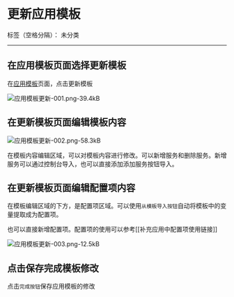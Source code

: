 ﻿# 更新应用模板

标签（空格分隔）： 未分类

---

## 在应用模板页面选择更新模板

在[应用模板][1]页面，点击更新模板

![应用模板更新-001.png-39.4kB][2]

## 在更新模板页面编辑模板内容

![应用模板更新-002.png-58.3kB][3]

在模板内容编辑区域，可以对模板内容进行修改。可以新增服务和删除服务。新增服务可以通过控制台导入，也可以直接添加添加服务按钮导入。

## 在更新模板页面编辑配置项内容

在模板编辑区域的下方，是配置项区域。可以使用`从模板导入按钮`自动将模板中的变量提取成为配置项。

也可以直接新增配置项。配置项的使用可以参考[[补充应用中配置项使用链接]]

![应用模板更新-003.png-12.5kB][4]

## 点击保存完成模板修改

点击`完成按钮`保存应用模板的修改


  [1]: https://console.cloud.tencent.com/ccs/template
  [2]: http://static.zybuluo.com/yan234280533/c2cjb4rvt0028kwnjfqne1u5/%E5%BA%94%E7%94%A8%E6%A8%A1%E6%9D%BF%E6%9B%B4%E6%96%B0-001.png
  [3]: http://static.zybuluo.com/yan234280533/hwg591i2yl9fvsxmf5ack2ox/%E5%BA%94%E7%94%A8%E6%A8%A1%E6%9D%BF%E6%9B%B4%E6%96%B0-002.png
  [4]: http://static.zybuluo.com/yan234280533/8e6fm78fj1dxmyc3zwo0w6oy/%E5%BA%94%E7%94%A8%E6%A8%A1%E6%9D%BF%E6%9B%B4%E6%96%B0-003.png